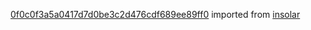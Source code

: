 [0f0c0f3a5a0417d7d0be3c2d476cdf689ee89ff0](https://github.com/insolar/insolar/commit/0f0c0f3a5a0417d7d0be3c2d476cdf689ee89ff0) imported from [insolar](https://github.com/insolar/insolar)
